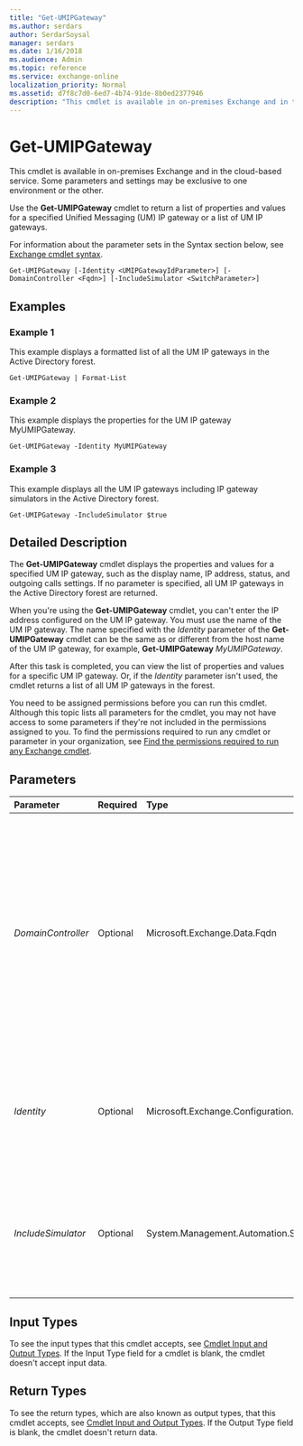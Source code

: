 ```yaml
---
title: "Get-UMIPGateway"
ms.author: serdars
author: SerdarSoysal
manager: serdars
ms.date: 1/16/2018
ms.audience: Admin
ms.topic: reference
ms.service: exchange-online
localization_priority: Normal
ms.assetid: d7f8c7d0-6ed7-4b74-91de-8b0ed2377946
description: "This cmdlet is available in on-premises Exchange and in the cloud-based service. Some parameters and settings may be exclusive to one environment or the other."
---
```


# Get-UMIPGateway

This cmdlet is available in on-premises Exchange and in the cloud-based service. Some parameters and settings may be exclusive to one environment or the other. 
  
Use the **Get-UMIPGateway** cmdlet to return a list of properties and values for a specified Unified Messaging (UM) IP gateway or a list of UM IP gateways.
  
For information about the parameter sets in the Syntax section below, see [Exchange cmdlet syntax](https://technet.microsoft.com/library/bb123552.aspx). 
  
```
Get-UMIPGateway [-Identity <UMIPGatewayIdParameter>] [-DomainController <Fqdn>] [-IncludeSimulator <SwitchParameter>]

```

## Examples
<a name="Examples"> </a>

### Example 1

This example displays a formatted list of all the UM IP gateways in the Active Directory forest.
  
```
Get-UMIPGateway | Format-List
```

### Example 2

This example displays the properties for the UM IP gateway MyUMIPGateway.
  
```
Get-UMIPGateway -Identity MyUMIPGateway
```

### Example 3

This example displays all the UM IP gateways including IP gateway simulators in the Active Directory forest.
  
```
Get-UMIPGateway -IncludeSimulator $true
```

## Detailed Description
<a name="DetailedDescription"> </a>

The **Get-UMIPGateway** cmdlet displays the properties and values for a specified UM IP gateway, such as the display name, IP address, status, and outgoing calls settings. If no parameter is specified, all UM IP gateways in the Active Directory forest are returned.
  
When you're using the **Get-UMIPGateway** cmdlet, you can't enter the IP address configured on the UM IP gateway. You must use the name of the UM IP gateway. The name specified with the _Identity_ parameter of the **Get-UMIPGateway** cmdlet can be the same as or different from the host name of the UM IP gateway, for example, **Get-UMIPGateway** _MyUMIPGateway_.
  
After this task is completed, you can view the list of properties and values for a specific UM IP gateway. Or, if the  _Identity_ parameter isn't used, the cmdlet returns a list of all UM IP gateways in the forest.
  
You need to be assigned permissions before you can run this cmdlet. Although this topic lists all parameters for the cmdlet, you may not have access to some parameters if they're not included in the permissions assigned to you. To find the permissions required to run any cmdlet or parameter in your organization, see [Find the permissions required to run any Exchange cmdlet](https://technet.microsoft.com/library/mt432940.aspx).
  
## Parameters
<a name="DetailedDescription"> </a>

|**Parameter**|**Required**|**Type**|**Description**|
|:-----|:-----|:-----|:-----|
| _DomainController_ <br/> |Optional  <br/> |Microsoft.Exchange.Data.Fqdn  <br/> |This parameter is available only in on-premises Exchange.  <br/> The  _DomainController_ parameter specifies the domain controller that's used by this cmdlet to read data from or write data to Active Directory. You identify the domain controller by its fully qualified domain name (FQDN). For example, `dc01.contoso.com`.  <br/> |
| _Identity_ <br/> |Optional  <br/> |Microsoft.Exchange.Configuration.Tasks.UMIPGatewayIdParameter  <br/> |The  _Identity_ parameter specifies the identifier for the UM IP gateway being viewed. This parameter is the directory object ID for the UM IP gateway. <br/> |
| _IncludeSimulator_ <br/> |Optional  <br/> |System.Management.Automation.SwitchParameter  <br/> |The  _IncludeSimulator_ switch retrieves the simulator of the UM IP gateway being viewed. A simulator allows a client to connect to the Mailbox server. <br/> |
   
## Input Types
<a name="InputTypes"> </a>

To see the input types that this cmdlet accepts, see [Cmdlet Input and Output Types](http://go.microsoft.com/fwlink/p/?linkId=616387). If the Input Type field for a cmdlet is blank, the cmdlet doesn't accept input data. 
  
## Return Types
<a name="ReturnTypes"> </a>

To see the return types, which are also known as output types, that this cmdlet accepts, see [Cmdlet Input and Output Types](http://go.microsoft.com/fwlink/p/?linkId=616387). If the Output Type field is blank, the cmdlet doesn't return data. 
  


